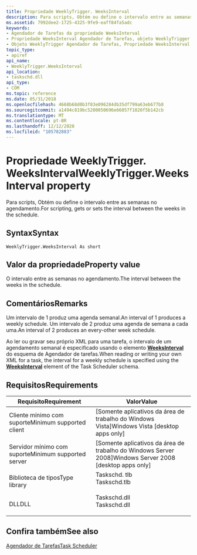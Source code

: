 ```yaml
---
title: Propriedade WeeklyTrigger. WeeksInterval
description: Para scripts, Obtém ou define o intervalo entre as semanas no agendamento.
ms.assetid: 7992dee2-1725-4325-9fe9-eaff84fa5adc
keywords:
- Agendador de Tarefas da propriedade WeeksInterval
- Propriedade WeeksInterval Agendador de Tarefas, objeto WeeklyTrigger
- Objeto WeeklyTrigger Agendador de Tarefas, Propriedade WeeksInterval
topic_type:
- apiref
api_name:
- WeeklyTrigger.WeeksInterval
api_location:
- taskschd.dll
api_type:
- COM
ms.topic: reference
ms.date: 05/31/2018
ms.openlocfilehash: 4668b68d0b3f83e096284db35df799a63eb677b8
ms.sourcegitcommit: a1494c819bc5200050696e66057f1020f5b142cb
ms.translationtype: MT
ms.contentlocale: pt-BR
ms.lasthandoff: 12/12/2020
ms.locfileid: "105782883"
---
```

# <a name="weeklytriggerweeksinterval-property"></a><span data-ttu-id="0bb7f-106">Propriedade WeeklyTrigger. WeeksInterval</span><span class="sxs-lookup"><span data-stu-id="0bb7f-106">WeeklyTrigger.WeeksInterval property</span></span>

<span data-ttu-id="0bb7f-107">Para scripts, Obtém ou define o intervalo entre as semanas no agendamento.</span><span class="sxs-lookup"><span data-stu-id="0bb7f-107">For scripting, gets or sets the interval between the weeks in the schedule.</span></span>

## <a name="syntax"></a><span data-ttu-id="0bb7f-108">Syntax</span><span class="sxs-lookup"><span data-stu-id="0bb7f-108">Syntax</span></span>


```VB
WeeklyTrigger.WeeksInterval As short
```



## <a name="property-value"></a><span data-ttu-id="0bb7f-109">Valor da propriedade</span><span class="sxs-lookup"><span data-stu-id="0bb7f-109">Property value</span></span>

<span data-ttu-id="0bb7f-110">O intervalo entre as semanas no agendamento.</span><span class="sxs-lookup"><span data-stu-id="0bb7f-110">The interval between the weeks in the schedule.</span></span>

## <a name="remarks"></a><span data-ttu-id="0bb7f-111">Comentários</span><span class="sxs-lookup"><span data-stu-id="0bb7f-111">Remarks</span></span>

<span data-ttu-id="0bb7f-112">Um intervalo de 1 produz uma agenda semanal.</span><span class="sxs-lookup"><span data-stu-id="0bb7f-112">An interval of 1 produces a weekly schedule.</span></span> <span data-ttu-id="0bb7f-113">Um intervalo de 2 produz uma agenda de semana a cada uma.</span><span class="sxs-lookup"><span data-stu-id="0bb7f-113">An interval of 2 produces an every-other week schedule.</span></span>

<span data-ttu-id="0bb7f-114">Ao ler ou gravar seu próprio XML para uma tarefa, o intervalo de um agendamento semanal é especificado usando o elemento [**WeeksInterval**](taskschedulerschema-weeksinterval-weeklyscheduletype-element.md) do esquema de Agendador de tarefas.</span><span class="sxs-lookup"><span data-stu-id="0bb7f-114">When reading or writing your own XML for a task, the interval for a weekly schedule is specified using the [**WeeksInterval**](taskschedulerschema-weeksinterval-weeklyscheduletype-element.md) element of the Task Scheduler schema.</span></span>

## <a name="requirements"></a><span data-ttu-id="0bb7f-115">Requisitos</span><span class="sxs-lookup"><span data-stu-id="0bb7f-115">Requirements</span></span>



| <span data-ttu-id="0bb7f-116">Requisito</span><span class="sxs-lookup"><span data-stu-id="0bb7f-116">Requirement</span></span> | <span data-ttu-id="0bb7f-117">Valor</span><span class="sxs-lookup"><span data-stu-id="0bb7f-117">Value</span></span> |
|-------------------------------------|-----------------------------------------------------------------------------------------|
| <span data-ttu-id="0bb7f-118">Cliente mínimo com suporte</span><span class="sxs-lookup"><span data-stu-id="0bb7f-118">Minimum supported client</span></span><br/> | <span data-ttu-id="0bb7f-119">\[Somente aplicativos da área de trabalho do Windows Vista\]</span><span class="sxs-lookup"><span data-stu-id="0bb7f-119">Windows Vista \[desktop apps only\]</span></span><br/>                                          |
| <span data-ttu-id="0bb7f-120">Servidor mínimo com suporte</span><span class="sxs-lookup"><span data-stu-id="0bb7f-120">Minimum supported server</span></span><br/> | <span data-ttu-id="0bb7f-121">\[Somente aplicativos da área de trabalho do Windows Server 2008\]</span><span class="sxs-lookup"><span data-stu-id="0bb7f-121">Windows Server 2008 \[desktop apps only\]</span></span><br/>                                    |
| <span data-ttu-id="0bb7f-122">Biblioteca de tipos</span><span class="sxs-lookup"><span data-stu-id="0bb7f-122">Type library</span></span><br/>             | <dl> <span data-ttu-id="0bb7f-123"><dt>Taskschd. tlb</dt></span><span class="sxs-lookup"><span data-stu-id="0bb7f-123"><dt>Taskschd.tlb</dt></span></span> </dl> |
| <span data-ttu-id="0bb7f-124">DLL</span><span class="sxs-lookup"><span data-stu-id="0bb7f-124">DLL</span></span><br/>                      | <dl> <span data-ttu-id="0bb7f-125"><dt>Taskschd.dll</dt></span><span class="sxs-lookup"><span data-stu-id="0bb7f-125"><dt>Taskschd.dll</dt></span></span> </dl> |



## <a name="see-also"></a><span data-ttu-id="0bb7f-126">Confira também</span><span class="sxs-lookup"><span data-stu-id="0bb7f-126">See also</span></span>

<dl> <dt>

[<span data-ttu-id="0bb7f-127">Agendador de Tarefas</span><span class="sxs-lookup"><span data-stu-id="0bb7f-127">Task Scheduler</span></span>](task-scheduler-start-page.md)
</dt> </dl>

 

 






